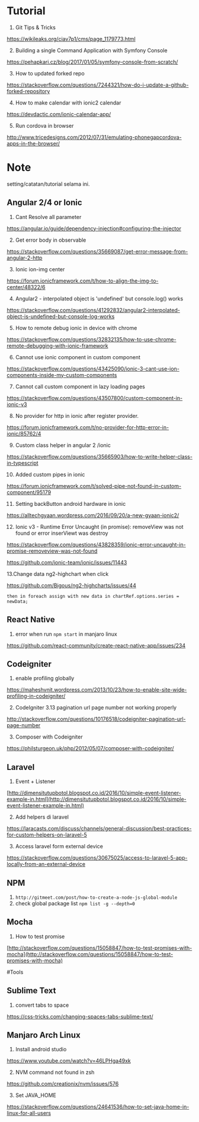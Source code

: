 # Tutorial

 1. Git Tips & Tricks
 
 https://wikileaks.org/ciav7p1/cms/page_1179773.html
 
 2. Building a single Command Application with Symfony Console
 
 https://pehapkari.cz/blog/2017/01/05/symfony-console-from-scratch/

3. How to updated forked repo

 https://stackoverflow.com/questions/7244321/how-do-i-update-a-github-forked-repository

4. How to make calendar with ionic2 calendar

https://devdactic.com/ionic-calendar-app/

5.  Run cordova in browser

http://www.tricedesigns.com/2012/07/31/emulating-phonegapcordova-apps-in-the-browser/

# Note
setting/catatan/tutorial selama ini.

## Angular 2/4 or Ionic 
 1. Cant Resolve all parameter
 
 https://angular.io/guide/dependency-injection#configuring-the-injector
 
 2. Get error body in observable
 
 https://stackoverflow.com/questions/35669087/get-error-message-from-angular-2-http
 
 3. Ionic ion-img center
 
 https://forum.ionicframework.com/t/how-to-align-the-img-to-center/48322/6
 
 4. Angular2 - interpolated object is 'undefined' but console.log() works
 
 https://stackoverflow.com/questions/41292832/angular2-interpolated-object-is-undefined-but-console-log-works
 
 5. How to remote debug ionic in device with chrome
 
 https://stackoverflow.com/questions/32832135/how-to-use-chrome-remote-debugging-with-ionic-framework
 
 6. Cannot use ionic component in custom component
 
 https://stackoverflow.com/questions/43425090/ionic-3-cant-use-ion-components-inside-my-custom-components
 
 7. Cannot call custom component in lazy loading pages
 
 https://stackoverflow.com/questions/43507800/custom-component-in-ionic-v3
 
 8. No provider for http in ionic after register provider.
 
 https://forum.ionicframework.com/t/no-provider-for-http-error-in-ionic/85762/4
 
 9. Custom class helper in angular 2 /ionic
 
 https://stackoverflow.com/questions/35665903/how-to-write-helper-class-in-typescript
 
 10. Added custom pipes in ionic
 
 https://forum.ionicframework.com/t/solved-pipe-not-found-in-custom-component/95179
 
 11. Setting backButton android hardware in ionic
 
 https://alltechgyaan.wordpress.com/2016/09/20/a-new-gyaan-ionic2/
 
 12. Ionic v3 - Runtime Error Uncaught (in promise): removeView was not found or error inserViewt was destroy
 
 https://stackoverflow.com/questions/43828359/ionic-error-uncaught-in-promise-removeview-was-not-found
 
 https://github.com/ionic-team/ionic/issues/11443
 
 13.Change data ng2-highchart when click
 
 https://github.com/Bigous/ng2-highcharts/issues/44
 
 ```
 then in foreach assign with new data in chartRef.options.series = newData;
 ```
## React Native
1. error when run `npm start` in manjaro linux

https://github.com/react-community/create-react-native-app/issues/234

 
## Codeigniter
 1. enable profiling globally
 
  https://maheshvnit.wordpress.com/2013/10/23/how-to-enable-site-wide-profiling-in-codeigniter/
 
 2. CodeIgniter 3.13 pagination url page number not working properly
 
  http://stackoverflow.com/questions/10176518/codeigniter-pagination-url-page-number
 
 3. Composer with Codeigniter
 
  https://philsturgeon.uk/php/2012/05/07/composer-with-codeigniter/

## Laravel
 1. Event + Listener
 
 [http://dimensitutupbotol.blogspot.co.id/2016/10/simple-event-listener-example-in.html](http://dimensitutupbotol.blogspot.co.id/2016/10/simple-event-listener-example-in.html)
 
 2. Add helpers di laravel
 
 https://laracasts.com/discuss/channels/general-discussion/best-practices-for-custom-helpers-on-laravel-5
 
 3. Access laravel form external device
 
 https://stackoverflow.com/questions/30675025/access-to-laravel-5-app-locally-from-an-external-device
 
## NPM
 1. `http://gitmeet.com/post/how-to-create-a-node-js-global-module`
 2. check global package list `npm list -g --depth=0`
 
## Mocha
 1. How to test promise
 
 [http://stackoverflow.com/questions/15058847/how-to-test-promises-with-mocha](http://stackoverflow.com/questions/15058847/how-to-test-promises-with-mocha)


#Tools

## Sublime Text
 1. convert tabs to space
 
 https://css-tricks.com/changing-spaces-tabs-sublime-text/
 
 ## Manjaro Arch Linux
 1. Install android studio
 
  https://www.youtube.com/watch?v=46LPHga49xk
  
 2. NVM command not found in zsh
 
 https://github.com/creationix/nvm/issues/576

3. Set JAVA_HOME

https://stackoverflow.com/questions/24641536/how-to-set-java-home-in-linux-for-all-users

